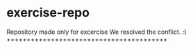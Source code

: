 # exercise-repo
Repository made only for excercise
We resolved the conflict. :)
++++++++++++++++++++++++++++++++++++++++